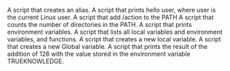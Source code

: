 A script that creates an alias.
A script that prints hello user, where user is the current Linux user.
A script that add /action to the PATH
A script that counts the number of directories in the PATH.
A script that prints environment variables.
A script that lists all local variables and environment variables, and functions.
A script that creates a new local variable.
A script that creates a new Global variable.
A script that prints the result of the addition of 128 with the value stored in the environment variable TRUEKNOWLEDGE.
